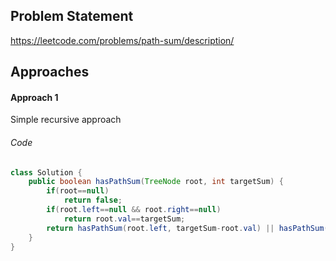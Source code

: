 ## Problem Statement
https://leetcode.com/problems/path-sum/description/

## Approaches
#### Approach 1
Simple recursive approach

###### Code
```java
class Solution {
    public boolean hasPathSum(TreeNode root, int targetSum) {
        if(root==null)
            return false;
        if(root.left==null && root.right==null)
            return root.val==targetSum;
        return hasPathSum(root.left, targetSum-root.val) || hasPathSum(root.right, targetSum-root.val);
    }
}
```